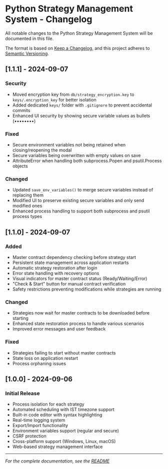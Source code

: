 # Python Strategy Management System - Changelog

All notable changes to the Python Strategy Management System will be documented in this file.

The format is based on [Keep a Changelog](https://keepachangelog.com/en/1.0.0/),
and this project adheres to [Semantic Versioning](https://semver.org/spec/v2.0.0.html).

## [1.1.1] - 2024-09-07

### Security
- Moved encryption key from `db/strategy_encryption.key` to `keys/.encryption_key` for better isolation
- Added dedicated `keys/` folder with `.gitignore` to prevent accidental commits
- Enhanced UI security by showing secure variable values as bullets (••••••••)

### Fixed
- Secure environment variables not being retained when closing/reopening the modal
- Secure variables being overwritten with empty values on save
- AttributeError when handling both subprocess.Popen and psutil.Process objects

### Changed
- Updated `save_env_variables()` to merge secure variables instead of replacing them
- Modified UI to preserve existing secure variables and only send modified ones
- Enhanced process handling to support both subprocess and psutil process types

## [1.1.0] - 2024-09-07

### Added
- Master contract dependency checking before strategy start
- Persistent state management across application restarts
- Automatic strategy restoration after login
- Error state handling with recovery options
- Visual indicators for master contract status (Ready/Waiting/Error)
- "Check & Start" button for manual contract verification
- Safety restrictions preventing modifications while strategies are running

### Changed
- Strategies now wait for master contracts to be downloaded before starting
- Enhanced state restoration process to handle various scenarios
- Improved error messages and user feedback

### Fixed
- Strategies failing to start without master contracts
- State loss on application restart
- Process orphaning issues

## [1.0.0] - 2024-09-06

### Initial Release
- Process isolation for each strategy
- Automated scheduling with IST timezone support
- Built-in code editor with syntax highlighting
- Real-time logging system
- Export/Import functionality
- Environment variables support (regular and secure)
- CSRF protection
- Cross-platform support (Windows, Linux, macOS)
- Web-based strategy management interface

---

*For the complete documentation, see the [README](README.md)*